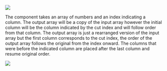 ﻿
![](https://lh5.googleusercontent.com/-QMJ_lQJ4g1F17wqLpfbNrNGPrr5BQhwpUzpf0RHqKSiK6n5cl3r99olMjaB3PSVwOCC0GZalAE1e3S010zWGbI_trh3dB53cZ7-I17BGkdVQbu_gv4IwSq3hKQQGch8-jS6auIX)

The component takes an array of numbers and an index indicating a column. The output array will be a copy of the input array however the initial column will be the column indicated by the cut index and will follow order from that column. The output array is just a rearranged version of the input array but the first column corresponds to the cut index, the order of the output array follows the original from the index onward. The columns that were before the indicated column are placed after the last column and resume original order.

  

![](https://lh3.googleusercontent.com/p3ZS7NycYuT7T9Ty7zMAVyf55686hCOS0qUdL7n_4tuHuFnnxhF_GX81apDvhIRPdpMEtF1c4jKls4A4zXiEyr763e4SnxMVKXH6BJ-n4EMmoh_w7ieoabbFd5AMhbxnxbSLOv9I)
